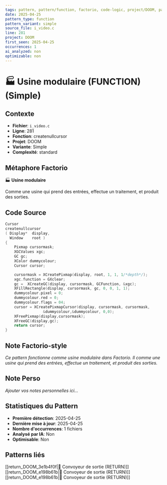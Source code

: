 ```yaml
---
tags: pattern, pattern/function, factorio, code-logic, project/DOOM, pattern/variant/simple
date: 2025-04-25
pattern_type: function
pattern_variant: simple
source_file: i_video.c
line: 281
project: DOOM
first_seen: 2025-04-25
occurrences: 1
ai_analyzed: non
optimizable: non
---
```


# 🏭 Usine modulaire (FUNCTION) (Simple)

## Contexte
- **Fichier**: `i_video.c`
- **Ligne**: 281
- **Fonction**: createnullcursor
- **Projet**: DOOM
- **Variante**: Simple
- **Complexité**: standard

## Métaphore Factorio
🏭 **Usine modulaire**

Comme une usine qui prend des entrées, effectue un traitement, et produit des sorties.

## Code Source
```c
Cursor
createnullcursor
( Display*	display,
  Window	root )
{
    Pixmap cursormask;
    XGCValues xgc;
    GC gc;
    XColor dummycolour;
    Cursor cursor;

    cursormask = XCreatePixmap(display, root, 1, 1, 1/*depth*/);
    xgc.function = GXclear;
    gc =  XCreateGC(display, cursormask, GCFunction, &xgc);
    XFillRectangle(display, cursormask, gc, 0, 0, 1, 1);
    dummycolour.pixel = 0;
    dummycolour.red = 0;
    dummycolour.flags = 04;
    cursor = XCreatePixmapCursor(display, cursormask, cursormask,
				 &dummycolour,&dummycolour, 0,0);
    XFreePixmap(display,cursormask);
    XFreeGC(display,gc);
    return cursor;
}
```

## Note Factorio-style
*Ce pattern fonctionne comme usine modulaire dans Factorio. Il comme une usine qui prend des entrées, effectue un traitement, et produit des sorties.*

## Note Perso
*Ajouter vos notes personnelles ici...*

## Statistiques du Pattern
- **Première détection**: 2025-04-25
- **Dernière mise à jour**: 2025-04-25
- **Nombre d'occurrences**: 1 fichiers
- **Analysé par IA**: Non
- **Optimisable**: Non

## Patterns liés
[[return_DOOM_3e1b4f0f|🚚 Convoyeur de sortie (RETURN)]]
[[return_DOOM_e198b61b|🚚 Convoyeur de sortie (RETURN)]]
[[return_DOOM_e198b61b|🚚 Convoyeur de sortie (RETURN)]]
